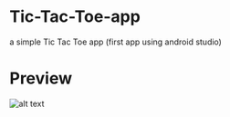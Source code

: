 # Tic-Tac-Toe-app
a simple Tic Tac Toe app (first app using android studio)
# Preview
![alt text](Tic-Tac-Toe-app/screenShot.PNG)
      
